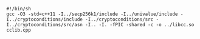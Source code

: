     #!/bin/sh
    gcc -O3 -std=c++11 -I../secp256k1/include -I../univalue/include -I../cryptoconditions/include -I../cryptoconditions/src -I../cryptoconditions/src/asn -I.. -I. -fPIC -shared -c -o ../libcc.so cclib.cpp